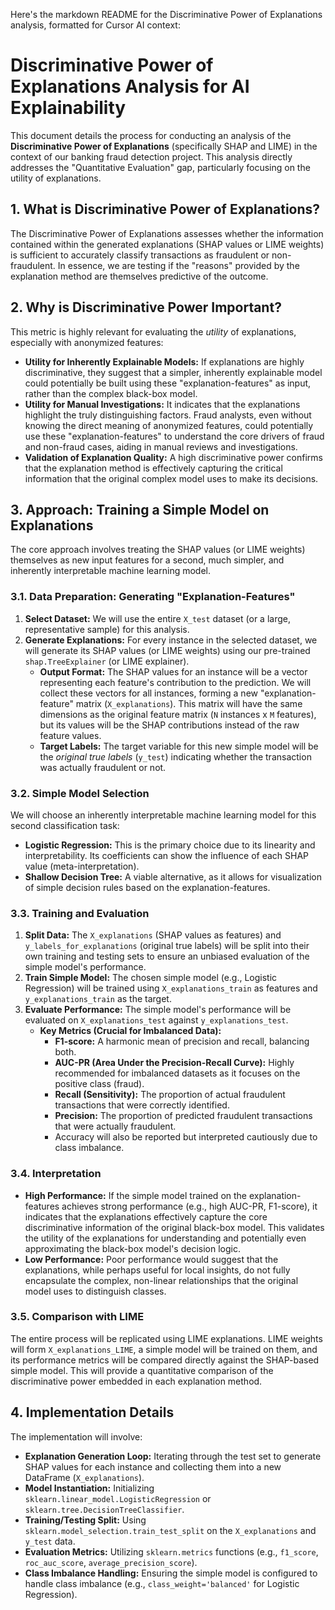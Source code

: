 Here's the markdown README for the Discriminative Power of Explanations analysis, formatted for Cursor AI context:

# Discriminative Power of Explanations Analysis for AI Explainability

This document details the process for conducting an analysis of the **Discriminative Power of Explanations** (specifically SHAP and LIME) in the context of our banking fraud detection project. This analysis directly addresses the "Quantitative Evaluation" gap, particularly focusing on the utility of explanations.

## 1. What is Discriminative Power of Explanations?

The Discriminative Power of Explanations assesses whether the information contained within the generated explanations (SHAP values or LIME weights) is sufficient to accurately classify transactions as fraudulent or non-fraudulent. In essence, we are testing if the "reasons" provided by the explanation method are themselves predictive of the outcome.

## 2. Why is Discriminative Power Important?

This metric is highly relevant for evaluating the *utility* of explanations, especially with anonymized features:
* **Utility for Inherently Explainable Models:** If explanations are highly discriminative, they suggest that a simpler, inherently explainable model could potentially be built using these "explanation-features" as input, rather than the complex black-box model.
* **Utility for Manual Investigations:** It indicates that the explanations highlight the truly distinguishing factors. Fraud analysts, even without knowing the direct meaning of anonymized features, could potentially use these "explanation-features" to understand the core drivers of fraud and non-fraud cases, aiding in manual reviews and investigations.
* **Validation of Explanation Quality:** A high discriminative power confirms that the explanation method is effectively capturing the critical information that the original complex model uses to make its decisions.

## 3. Approach: Training a Simple Model on Explanations

The core approach involves treating the SHAP values (or LIME weights) themselves as new input features for a second, much simpler, and inherently interpretable machine learning model.

### 3.1. Data Preparation: Generating "Explanation-Features"

1.  **Select Dataset:** We will use the entire `X_test` dataset (or a large, representative sample) for this analysis.
2.  **Generate Explanations:** For every instance in the selected dataset, we will generate its SHAP values (or LIME weights) using our pre-trained `shap.TreeExplainer` (or LIME explainer).
    * **Output Format:** The SHAP values for an instance will be a vector representing each feature's contribution to the prediction. We will collect these vectors for all instances, forming a new "explanation-feature" matrix (`X_explanations`). This matrix will have the same dimensions as the original feature matrix (`N` instances x `M` features), but its values will be the SHAP contributions instead of the raw feature values.
    * **Target Labels:** The target variable for this new simple model will be the *original true labels* (`y_test`) indicating whether the transaction was actually fraudulent or not.

### 3.2. Simple Model Selection

We will choose an inherently interpretable machine learning model for this second classification task:
* **Logistic Regression:** This is the primary choice due to its linearity and interpretability. Its coefficients can show the influence of each SHAP value (meta-interpretation).
* **Shallow Decision Tree:** A viable alternative, as it allows for visualization of simple decision rules based on the explanation-features.

### 3.3. Training and Evaluation

1.  **Split Data:** The `X_explanations` (SHAP values as features) and `y_labels_for_explanations` (original true labels) will be split into their own training and testing sets to ensure an unbiased evaluation of the simple model's performance.
2.  **Train Simple Model:** The chosen simple model (e.g., Logistic Regression) will be trained using `X_explanations_train` as features and `y_explanations_train` as the target.
3.  **Evaluate Performance:** The simple model's performance will be evaluated on `X_explanations_test` against `y_explanations_test`.
    * **Key Metrics (Crucial for Imbalanced Data):**
        * **F1-score:** A harmonic mean of precision and recall, balancing both.
        * **AUC-PR (Area Under the Precision-Recall Curve):** Highly recommended for imbalanced datasets as it focuses on the positive class (fraud).
        * **Recall (Sensitivity):** The proportion of actual fraudulent transactions that were correctly identified.
        * **Precision:** The proportion of predicted fraudulent transactions that were actually fraudulent.
        * Accuracy will also be reported but interpreted cautiously due to class imbalance.

### 3.4. Interpretation

* **High Performance:** If the simple model trained on the explanation-features achieves strong performance (e.g., high AUC-PR, F1-score), it indicates that the explanations effectively capture the core discriminative information of the original black-box model. This validates the utility of the explanations for understanding and potentially even approximating the black-box model's decision logic.
* **Low Performance:** Poor performance would suggest that the explanations, while perhaps useful for local insights, do not fully encapsulate the complex, non-linear relationships that the original model uses to distinguish classes.

### 3.5. Comparison with LIME

The entire process will be replicated using LIME explanations. LIME weights will form `X_explanations_LIME`, a simple model will be trained on them, and its performance metrics will be compared directly against the SHAP-based simple model. This will provide a quantitative comparison of the discriminative power embedded in each explanation method.

## 4. Implementation Details

The implementation will involve:

* **Explanation Generation Loop:** Iterating through the test set to generate SHAP values for each instance and collecting them into a new DataFrame (`X_explanations`).
* **Model Instantiation:** Initializing `sklearn.linear_model.LogisticRegression` or `sklearn.tree.DecisionTreeClassifier`.
* **Training/Testing Split:** Using `sklearn.model_selection.train_test_split` on the `X_explanations` and `y_test` data.
* **Evaluation Metrics:** Utilizing `sklearn.metrics` functions (e.g., `f1_score`, `roc_auc_score`, `average_precision_score`).
* **Class Imbalance Handling:** Ensuring the simple model is configured to handle class imbalance (e.g., `class_weight='balanced'` for Logistic Regression).

